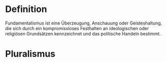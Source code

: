 # Definition
Fundamentalismus ist eine Überzeugung, Anschauung oder Geisteshaltung, die sich durch ein kompromissloses Festhalten an ideologischen oder religiösen Grundsätzen kennzeichnet und das politische Handeln bestimmt.


# Pluralismus